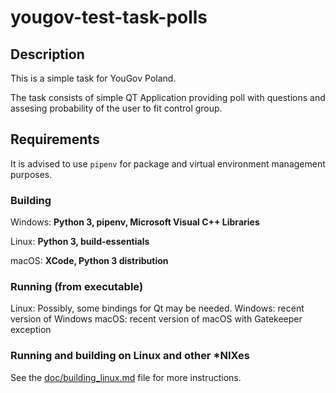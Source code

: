 # yougov-test-task-polls

## Description
This is a simple task for YouGov Poland.

The task consists of simple QT Application providing poll
with questions and assesing probability of the user to fit
control group. 

## Requirements
It is advised to use `pipenv` for package and virtual environment management purposes.
### Building

Windows: **Python 3, pipenv, 
Microsoft Visual C++ Libraries**

Linux: **Python 3, build-essentials**

macOS: **XCode, Python 3 distribution**

### Running (from executable)

Linux: Possibly, some bindings for Qt may be needed.
Windows: recent version of Windows
macOS: recent version of macOS with Gatekeeper exception

### Running and building on Linux and other *NIXes

See the [doc/building_linux.md](doc/building_linux.md) file for more instructions.